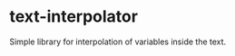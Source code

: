 text-interpolator
=================

Simple library for interpolation of variables inside the text.
